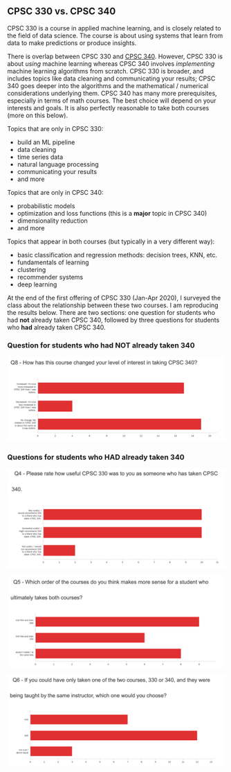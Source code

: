 ## CPSC 330 vs. CPSC 340

CPSC 330 is a course in applied machine learning, and is closely related to the field of data science. 
The course is about using systems that learn from data to make predictions or produce insights. 

There is overlap between CPSC 330 and [CPSC 340](https://www.students.cs.ubc.ca/~cs-340/). However, CPSC 330 is about _using_ machine learning whereas 
CPSC 340 involves _implementing_ machine learning algorithms from scratch. CPSC 330 is broader, 
and includes topics like data cleaning and communicating your results; CPSC 340 goes deeper into the
algorithms and the mathematical / numerical considerations underlying them. CPSC 340 has many more prerequisites, 
especially in terms of math courses. The best choice will depend on your interests and goals. 
It is also perfectly reasonable to take both courses (more on this below).

Topics that are only in CPSC 330:

- build an ML pipeline
- data cleaning
- time series data
- natural language processing
- communicating your results
- and more

Topics that are only in CPSC 340:

- probabilistic models
- optimization and loss functions (this is a **major** topic in CPSC 340)
- dimensionality reduction
- and more

Topics that appear in both courses (but typically in a very different way):

- basic classification and regression methods: decision trees, KNN, etc.
- fundamentals of learning
- clustering
- recommender systems
- deep learning

At the end of the first offering of CPSC 330 (Jan-Apr 2020), I surveyed the class about the relationship between these two courses. I am reproducing the results below. There are two sections: one question for students who had **not** already taken CPSC 340, followed by three questions for students who **had** already taken CPSC 340.

### Question for students who had NOT already taken 340 

![](img/level_of_interest.png)

### Questions for students who HAD already taken 340

![](img/how_useful.png)

![](img/order_of_courses.png)

![](img/which_one.png)